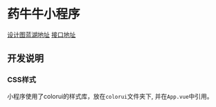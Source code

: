 # 药牛牛小程序

[设计图蓝湖地址](https://lanhuapp.com/url/UfjM1-GZdDa)
[接口地址](https://www.showdoc.cc/712418420869106)

## 开发说明

### CSS样式

小程序使用了colorui的样式库，放在`colorui`文件夹下, 并在`App.vue`中引用。
